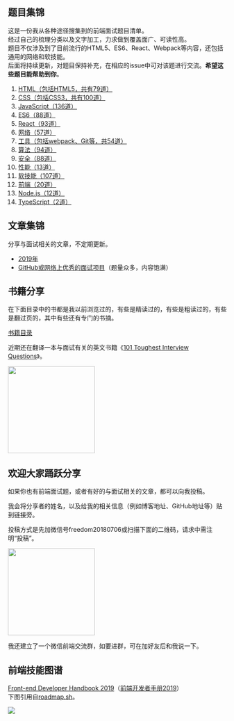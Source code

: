 
## 题目集锦

这是一份我从各种途径搜集到的前端面试题目清单。  
经过自己的梳理分类以及文字加工，力求做到覆盖面广、可读性高。  
题目不仅涉及到了目前流行的HTML5、ES6、React、Webpack等内容，还包括通用的网络和软技能。  
后面将持续更新，对题目保持补充，在相应的issue中可对该题进行交流。**希望这些题目能帮助到你**。  

1. [HTML（包括HTML5，共有79道）](https://github.com/pwstrick/daily/blob/master/interview/html.md)
2. [CSS（包括CSS3，共有100道）](https://github.com/pwstrick/daily/blob/master/interview/css.md)
3. [JavaScript（136道）](https://github.com/pwstrick/daily/blob/master/interview/javascript.md)
4. [ES6（88道）](https://github.com/pwstrick/daily/blob/master/interview/es6.md)
5. [React（93道）](https://github.com/pwstrick/daily/blob/master/interview/react.md)
6. [网络（57道）](https://github.com/pwstrick/daily/blob/master/interview/network.md)
7. [工具（包括webpack、Git等，共54道）](https://github.com/pwstrick/daily/blob/master/interview/tool.md)
8. [算法（94道）](https://github.com/pwstrick/daily/blob/master/interview/algorithm.md)
9. [安全（88道）](https://github.com/pwstrick/daily/blob/master/interview/security.md)
10. [性能（13道）](https://github.com/pwstrick/daily/blob/master/interview/performance.md)
11. [软技能（107道）](https://github.com/pwstrick/daily/blob/master/interview/skill.md)
12. [前端（20道）](https://github.com/pwstrick/daily/blob/master/interview/fe.md)
13. [Node.js（12道）](https://github.com/pwstrick/daily/blob/master/interview/nodejs.md)
14. [TypeScript（2道）](https://github.com/pwstrick/daily/blob/master/interview/ts.md)

## 文章集锦
分享与面试相关的文章，不定期更新。

* [2019年](https://github.com/pwstrick/daily/blob/master/article/2019.md)  
* [GitHub或网络上优秀的面试项目](https://github.com/pwstrick/daily/blob/master/article/github.md)（题量众多，内容饱满）

## 书籍分享

在下面目录中的书都是我以前浏览过的，有些是精读过的，有些是粗读过的，有些是翻过页的，其中有些还有专门的书摘。

[书籍目录](https://github.com/pwstrick/daily/blob/master/book/names.md)

近期还在翻译一本与面试有关的英文书籍《[101 Toughest Interview Questions](https://github.com/pwstrick/daily/blob/master/book/contents.md)》。

<img src="https://github.com/pwstrick/daily/raw/master/assets/img/101-interview-cover.png" width="200" />

## 欢迎大家踊跃分享
如果你也有前端面试题，或者有好的与面试相关的文章，都可以向我投稿。

我会将分享者的姓名，以及给我的相关信息（例如博客地址、GitHub地址等）贴到链接旁。

投稿方式是先加微信号freedom20180706或扫描下面的二维码，请求中需注明“投稿”。

<img src="https://github.com/pwstrick/daily/raw/master/assets/img/qrcode.jpg" width="200" />

我还建立了一个微信前端交流群，如要进群，可在加好友后和我说一下。

## 前端技能图谱
[Front-end Developer Handbook 2019](https://frontendmasters.com/books/front-end-handbook/2019/)（[前端开发者手册2019](https://www.yuque.com/ysfe/ykx/fedhb)）  
下图引用自[roadmap.sh](https://roadmap.sh/frontend)。

<img src="https://github.com/pwstrick/daily/raw/master/assets/img/fe-transparent.png" />

